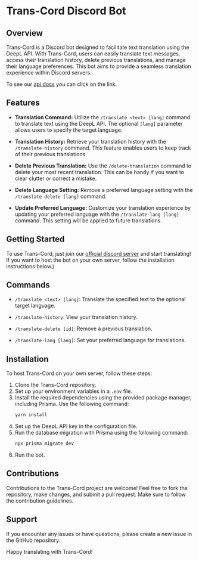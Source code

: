 # Trans-Cord Discord Bot

## Overview

Trans-Cord is a Discord bot designed to facilitate text translation using the DeepL API. With Trans-Cord, users can
easily translate text messages, access their translation history, delete previous translations, and manage their
language preferences. This bot aims to provide a seamless translation experience within Discord servers.

To see our [api docs](https://dev-api.tonycava.dev/api-docs/) you can click on the link.

## Features

- **Translation Command:** Utilize the `/translate <text> [lang]` command to translate text using the DeepL API. The
  optional `[lang]` parameter allows users to specify the target language.

- **Translation History:** Retrieve your translation history with the `/translate-history` command. This feature enables
  users to keep track of their previous translations.

- **Delete Previous Translation:** Use the `/delete-translation` command to delete your most recent translation. This
  can be handy if you want to clear clutter or correct a mistake.

- **Delete Language Setting:** Remove a preferred language setting with the `/translate-delete [lang]` command.

- **Update Preferred Language:** Customize your translation experience by updating your preferred language with
  the `/translate-lang [lang]` command. This setting will be applied to future translations.

## Getting Started

To use Trans-Cord, just join our [official discord server](https://discord.gg/8besmQbW) and start translating! If you
want to host the bot on your own server, follow the installation instructions below.)

## Commands

- `/translate <text> [lang]`: Translate the specified text to the optional target language.

- `/translate-history`: View your translation history.

- `/translate-delete [id]`: Remove a previous translation.

- `/translate-lang [lang]`: Set your preferred language for translations.

## Installation

To host Trans-Cord on your own server, follow these steps:

1. Clone the Trans-Cord repository.
2. Set up your environment variables in a `.env` file.
3. Install the required dependencies using the provided package manager, including Prisma. Use the following command:
    ```bash
    yarn install
    ```
4. Set up the DeepL API key in the configuration file.
5. Run the database migration with Prisma using the following command:
    ```bash
    npx prisma migrate dev
    ```
6. Run the bot.

## Contributions

Contributions to the Trans-Cord project are welcome! Feel free to fork the repository, make changes, and submit a pull
request. Make sure to follow the contribution guidelines.

## Support

If you encounter any issues or have questions, please create a new issue in the GitHub repository.

Happy translating with Trans-Cord!
